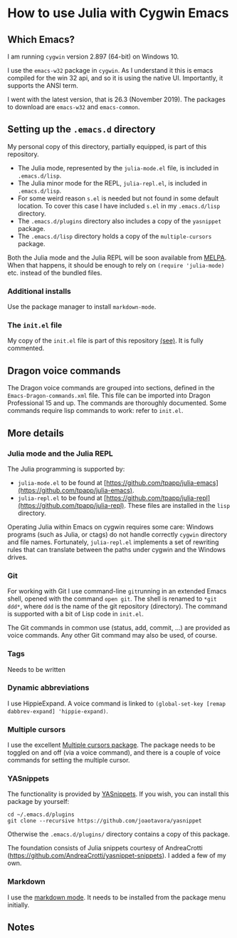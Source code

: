# How to use Julia with Cygwin Emacs

## Which  Emacs?

I am running `cygwin` version 2.897 (64-bit) on Windows 10.

I use the `emacs-w32` package in `cygwin`. As I understand it this is emacs
compiled for the win 32 api, and so it is using the native UI.
Importantly, it supports the ANSI term.

I went with the latest version, that is 26.3 (November 2019). The
packages to download are `emacs-w32` and `emacs-common`. 

## Setting up the `.emacs.d` directory

My personal copy of this directory, partially equipped, is part of
this repository.

- The Julia mode, represented by the `julia-mode.el` file, is included in  `.emacs.d/lisp`.
- The Julia minor mode for the REPL, `julia-repl.el`,  is included in  `.emacs.d/lisp`.
- For some weird reason `s.el` is needed but not found in some default location.
To cover this case  I have included `s.el` in my `.emacs.d/lisp` directory.
- The `.emacs.d/plugins` directory also includes a copy of the `yasnippet` package.
- The `.emacs.d/lisp` directory holds a copy of the `multiple-cursors` package.

Both the Julia mode and  the Julia REPL will be soon available from [MELPA](https://melpa.org/#/getting-started).
When that happens, it should be enough to rely on `(require 'julia-mode)` etc. instead of the bundled files.

### Additional installs

Use the package manager to install `markdown-mode`.

### The `init.el` file

My copy of the `init.el` file is part of this repository
[(see)](https://github.com/PetrKryslUCSD/HowToUseJuliaWithCygwinEmacs/tree/master/.emacs.d).
It is fully commented.

## Dragon voice commands

The Dragon voice commands are grouped into sections, defined in the
`Emacs-Dragon-commands.xml` file. This file can be imported into
Dragon Professional 15 and up.  The commands are thoroughly
documented. Some commands require lisp commands to work: refer to
`init.el`.

## More details

### Julia mode and the Julia REPL

The Julia  programming is supported by:
- `julia-mode.el` to be found at [https://github.com/tpapp/julia-emacs](https://github.com/tpapp/julia-emacs).
- `julia-repl.el` to be found at [https://github.com/tpapp/julia-repl](https://github.com/tpapp/julia-repl).
These files are installed in the `lisp` directory.

Operating Julia within Emacs on cygwin requires some care: Windows
programs (such as Julia, or ctags) do not handle correctly `cygwin`
directory and file names. Fortunately, `julia-repl.el` implements a
set of rewriting rules that can translate between the paths under
cygwin and the Windows drives.



### Git

For working with Git I use command-line `git`running in an extended
Emacs shell, opened with the command `open git`.  The shell is renamed
to `*git ddd*`, where `ddd` is the name of the git repository (directory).
The command is supported with a bit of Lisp code in `init.el`.

The Git commands in common use  (status, add, commit, ...) are provided as voice commands.
Any other Git command may also be used, of course.

### Tags

Needs to be written

### Dynamic abbreviations

I use HippieExpand. A voice command is linked  to
`(global-set-key [remap dabbrev-expand] 'hippie-expand)`.

### Multiple cursors

I use the excellent [Multiple cursors
package](http://pragmaticemacs.com/emacs/multiple-cursors/).  The
package needs to be toggled on and off (via a voice command), and
there is a couple of voice commands for setting the multiple cursor.

### YASnippets

The functionality is provided by [YASnippets](https://github.com/joaotavora/yasnippet).
If you wish, you can install this package by yourself:
```
cd ~/.emacs.d/plugins
git clone --recursive https://github.com/joaotavora/yasnippet
```
Otherwise the `.emacs.d/plugins/` directory contains a copy of this package.

The foundation consists of Julia snippets courtesy of AndreaCrotti (https://github.com/AndreaCrotti/yasnippet-snippets).
I added a few of my own.

### Markdown

I use the [markdown mode](http://jblevins.org/projects/markdown-mode/).
It needs to be installed from the  package menu initially.

## Notes



